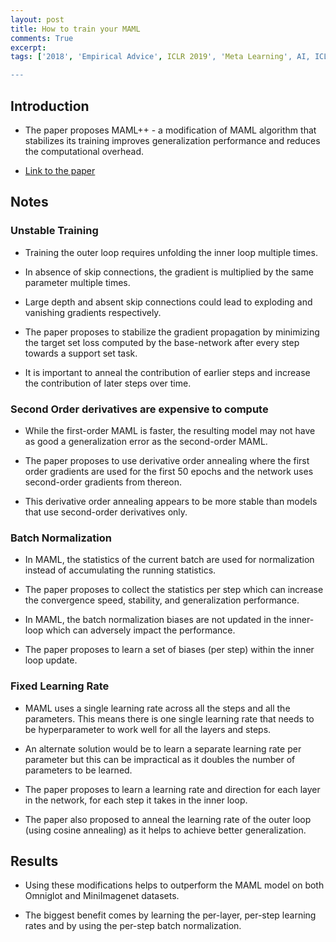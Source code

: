 ```yaml
---
layout: post
title: How to train your MAML
comments: True
excerpt: 
tags: ['2018', 'Empirical Advice', ICLR 2019', 'Meta Learning', AI, ICLR, MAML]

---
```


## Introduction

* The paper proposes MAML++ - a modification of MAML algorithm that stabilizes its training improves generalization performance and reduces the computational overhead.

* [Link to the paper](https://arxiv.org/abs/1810.09502)

## Notes

### Unstable Training

* Training the outer loop requires unfolding the inner loop multiple times. 

* In absence of skip connections, the gradient is multiplied by the same parameter multiple times. 

* Large depth and absent skip connections could lead to exploding and vanishing gradients respectively.

* The paper proposes to stabilize the gradient propagation by minimizing the target set loss computed by the base-network after every step towards a support set task.

* It is important to anneal the contribution of earlier steps and increase the contribution of later steps over time.

### Second Order derivatives are expensive to compute

* While the first-order MAML is faster, the resulting model may not have as good a generalization error as the second-order MAML.

* The paper proposes to use derivative order annealing where the first order gradients are used for the first 50 epochs and the network uses second-order gradients from thereon.

* This derivative order annealing appears to be more stable than models that use second-order derivatives only.


### Batch Normalization

* In MAML, the statistics of the current batch are used for normalization instead of accumulating the running statistics.

* The paper proposes to collect the statistics per step which can increase the convergence speed, stability, and generalization performance.

* In MAML, the batch normalization biases are not updated in the inner-loop which can adversely impact the performance.

* The paper proposes to learn a set of biases (per step) within the inner loop update.

### Fixed Learning Rate

* MAML uses a single learning rate across all the steps and all the parameters. This means there is one single learning rate that needs to be hyperparameter to work well for all the layers and steps.

* An alternate solution would be to learn a separate learning rate per parameter but this can be impractical as it doubles the number of parameters to be learned.

* The paper proposes to learn a learning rate and direction for each layer in the network, for each step it takes in the inner loop.

* The paper also proposed to anneal the learning rate of the outer loop (using cosine annealing) as it helps to achieve better generalization.

## Results

* Using these modifications helps to outperform the MAML model on both Omniglot and MiniImagenet datasets.

* The biggest benefit comes by learning the per-layer, per-step learning rates and by using the per-step batch normalization.